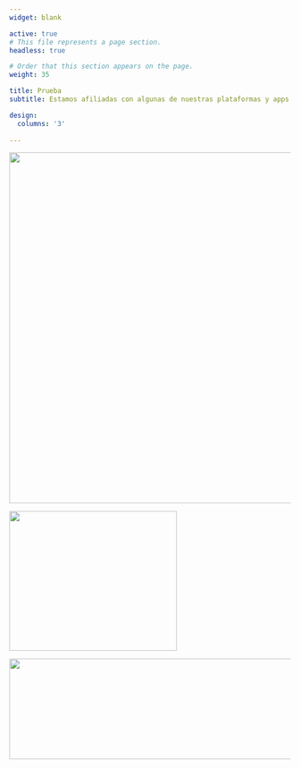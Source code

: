 ```yaml
---
widget: blank

active: true
# This file represents a page section.
headless: true

# Order that this section appears on the page.
weight: 35

title: Prueba
subtitle: Estamos afiliadas con algunas de nuestras plataformas y apps de educacion continua favoritas. Usando estos enlaces también apoyas a EpiSTEMas

design:
  columns: '3'
  
---
```


<a href="https://imp.i384100.net/c/2994553/1213616/14726?subId1=EpiSTEMas&u=http%3A%2F%2Fwww.coursera.org%3Firclickid%3D%7Bclickid%7D%26utm_medium%3Dpartners%26utm_source%3Dimpact%26utm_campaign%3D%7Birpid%7D%26utm_content%3Db2c" target="_top" id="1213616"><img src="//a.impactradius-go.com/display-ad/14726-1213616" border="0" alt="" width="1200" height="628"/></a><img height="0" width="0" src="https://imp.pxf.io/i/2994553/1213616/14726?subId1=EpiSTEMas" style="position:absolute;visibility:hidden;" border="0" />


<a href="https://brilliant.sjv.io/c/2994553/1003364/12858?subId1=epiSTEMas&u=http%3A%2F%2Fbrilliant.org%2Fimpactnetwork%2F%3Firclickid%3D%7Bclickid%7D%26utm_medium%3Daffiliates%26utm_campaign%3D%7Birpid%7D%26utm_source%3D%7Bmp_value1%7D%26utm_content%3D%7Btimestamp%7D_%7Biradtype%7D_%7Biradname%7D%26utm_term%3D%7Bmp_value2%7D" target="_top" id="1003364"><img src="//a.impactradius-go.com/display-ad/12858-1003364" border="0" alt="" width="300" height="250"/></a><img height="0" width="0" src="https://imp.pxf.io/i/2994553/1003364/12858?subId1=epiSTEMas" style="position:absolute;visibility:hidden;" border="0" />


<a href="https://blinkist.o6eiov.net/c/2994553/722210/10732?subId1=EpiSTEMas&u=http%3A%2F%2Fwww.blinkist.com" target="_top" id="722210"><img src="//a.impactradius-go.com/display-ad/10732-722210" border="0" alt="" width="1456" height="180"/></a><img height="0" width="0" src="https://imp.pxf.io/i/2994553/722210/10732?subId1=EpiSTEMas" style="position:absolute;visibility:hidden;" border="0" />
